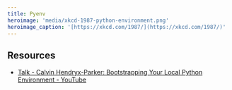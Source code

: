 ```yaml
---
title: Pyenv
heroimage: 'media/xkcd-1987-python-environment.png'
heroimage_caption: '[https://xkcd.com/1987/](https://xkcd.com/1987/)'
---
```



## Resources

- [Talk - Calvin Hendryx-Parker: Bootstrapping Your Local Python Environment - YouTube](https://www.youtube.com/watch?v=-YEUFGFHWgQ&t=7s)
